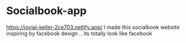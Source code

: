 # Socialbook-app
https://jovial-keller-2ce703.netlify.app/
I made this socialbook website  inspiring by facebook design .. its totally look like facebook
